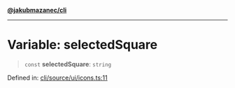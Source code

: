[**@jakubmazanec/cli**](../../../README.md)

---

# Variable: selectedSquare

> `const` **selectedSquare**: `string`

Defined in:
[cli/source/ui/icons.ts:11](https://github.com/jakubmazanec/tools/blob/90a5050fae768000bb00b2044438762c3c8c0f98/packages/cli/source/ui/icons.ts#L11)
